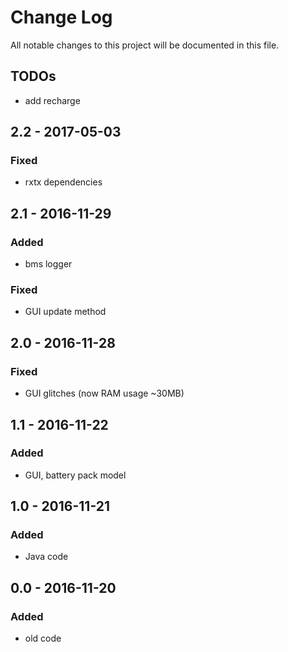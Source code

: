 # Change Log
All notable changes to this project will be documented in this file.

## TODOs
- add recharge

## 2.2 - 2017-05-03

### Fixed
- rxtx dependencies

## 2.1 - 2016-11-29

### Added
- bms logger

### Fixed
- GUI update method

## 2.0 - 2016-11-28

### Fixed
- GUI glitches (now RAM usage ~30MB)

## 1.1 - 2016-11-22

### Added
- GUI, battery pack model

## 1.0 - 2016-11-21

### Added
- Java code

## 0.0 - 2016-11-20
### Added
- old code
